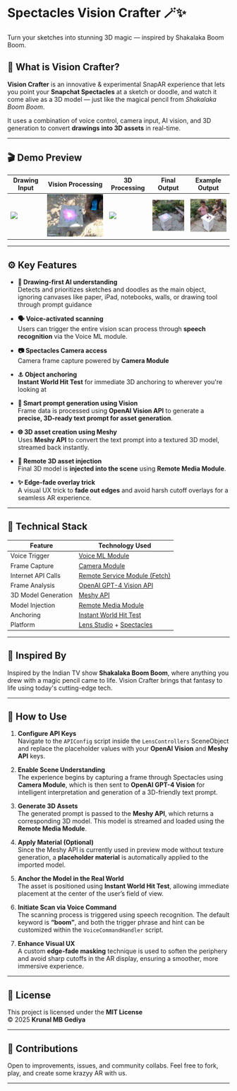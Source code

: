 # Spectacles Vision Crafter 🪄✨  
Turn your sketches into stunning 3D magic — inspired by Shakalaka Boom Boom.

## 📸 What is Vision Crafter?

**Vision Crafter** is an innovative & experimental SnapAR experience that lets you point your **Snapchat Spectacles** at a sketch or doodle, and watch it come alive as a 3D model — just like the magical pencil from *Shakalaka Boom Boom*.

It uses a combination of voice control, camera input, AI vision, and 3D generation to convert **drawings into 3D assets** in real-time.

---

## 🎬 Demo Preview

| Drawing Input | Vision Processing | 3D Processing | Final Output | Example Output |
|---------------|------------------|--------------------|----------------|----------------|
| ![](./DemoPreview/drawing.gif) | ![](./DemoPreview/imagetoprompt.gif) | ![](./DemoPreview/progress.gif) | ![](./DemoPreview/ready2.gif) | ![](./DemoPreview/ready.gif) |

---

## ⚙️ Key Features

- **🎨 Drawing-first AI understanding**  
  Detects and prioritizes sketches and doodles as the main object, ignoring canvases like paper, iPad, notebooks, walls, or drawing tool through prompt guidance 

- **🗣️ Voice-activated scanning**  
  Users can trigger the entire vision scan process through **speech recognition** via the Voice ML module.

- **📷 Spectacles Camera access**  
  Camera frame capture powered by **Camera Module**

- **⚓ Object anchoring**  
  **Instant World Hit Test** for immediate 3D anchoring to wherever you're looking at

- **🧠 Smart prompt generation using Vision**  
  Frame data is processed using **OpenAI Vision API** to generate a **precise, 3D-ready text prompt for asset generation**.

- **🌐 3D asset creation using Meshy**  
  Uses **Meshy API** to convert the text prompt into a textured 3D model, streamed back instantly.


- **🧊 Remote 3D asset injection**  
  Final 3D model is **injected into the scene** using **Remote Media Module**.

- **✨ Edge-fade overlay trick**  
  A visual UX trick to **fade out edges** and avoid harsh cutoff overlays for a seamless AR experience.
---

## 🧪 Technical Stack

| Feature              | Technology Used                                                                 |
|----------------------|----------------------------------------------------------------------------------|
| Voice Trigger         | [Voice ML Module](https://developers.snap.com/lens-studio/features/voice-ml/speech-recognition) |
| Frame Capture         | [Camera Module](https://developers.snap.com/spectacles/about-spectacles-features/apis/camera-module)  |
| Internet API Calls    | [Remote Service Module (Fetch)](https://developers.snap.com/spectacles/about-spectacles-features/apis/internet-access) |
| Frame Analysis        | [OpenAI GPT-4 Vision API](https://platform.openai.com/docs/guides/images?api-mode=responses)      |
| 3D Model Generation   | [Meshy API](https://docs.meshy.ai/api/text-to-3d)                                               |
| Model Injection       | [Remote Media Module](https://developers.snap.com/lens-studio/api/lens-scripting/classes/Built-In.RemoteMediaModule.html#loadresourceasgltfasset) |
| Anchoring             | [Instant World Hit Test](https://developers.snap.com/lens-studio/features/ar-tracking/world/world-templates/instant-world-hit-test) |
| Platform              | [Lens Studio](https://ar.snap.com/) + [Spectacles](https://www.spectacles.com/?lang=en-US) |


---

## 🧒 Inspired By

Inspired by the Indian TV show **Shakalaka Boom Boom**, where anything you drew with a magic pencil came to life. Vision Crafter brings that fantasy to life using today's cutting-edge tech.

---

## 🧰 How to Use

1. **Configure API Keys**  
   Navigate to the `APIConfig` script inside the `LensControllers` SceneObject and replace the placeholder values with your **OpenAI Vision** and **Meshy API** keys.

2. **Enable Scene Understanding**  
   The experience begins by capturing a frame through Spectacles using **Camera Module**, which is then sent to **OpenAI GPT-4 Vision** for intelligent interpretation and generation of a 3D-friendly text prompt.

3. **Generate 3D Assets**  
   The generated prompt is passed to the **Meshy API**, which returns a corresponding 3D model. This model is streamed and loaded using the **Remote Media Module**.

4. **Apply Material (Optional)**  
   Since the Meshy API is currently used in preview mode without texture generation, a **placeholder material** is automatically applied to the imported model.

5. **Anchor the Model in the Real World**  
   The asset is positioned using **Instant World Hit Test**, allowing immediate placement at the center of the user’s field of view.

6. **Initiate Scan via Voice Command**  
   The scanning process is triggered using speech recognition. The default keyword is **“boom”**, and both the trigger phrase and hint can be customized within the `VoiceCommandHandler` script.

7. **Enhance Visual UX**  
   A custom **edge-fade masking** technique is used to soften the periphery and avoid sharp cutoffs in the AR display, ensuring a smoother, more immersive experience.

---

## 📜 License

This project is licensed under the **MIT License**  
© 2025 **Krunal MB Gediya**

---

## 🤝 Contributions

Open to improvements, issues, and community collabs. Feel free to fork, play, and create some krazyy AR with us.

---
